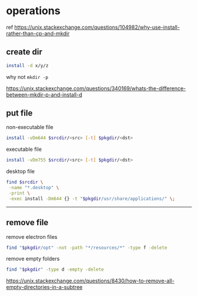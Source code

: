 # operations

ref <https://unix.stackexchange.com/questions/104982/why-use-install-rather-than-cp-and-mkdir>

## create dir

```sh
install -d x/y/z
```

why not `mkdir -p`

<https://unix.stackexchange.com/questions/340169/whats-the-difference-between-mkdir-p-and-install-d>

## put file

non-executable file

```sh
install -vDm644 $srcdir/<src> [-t] $pkgdir/<dst>
```

executable file

```sh
install -vDm755 $srcdir/<src> [-t] $pkgdir/<dst>
```

desktop file

```sh
find $srcdir \
 -name "*.desktop" \
 -print \
 -exec install -Dm644 {} -t "$pkgdir/usr/share/applications/" \;
```

______________________________________________________________________

## remove file

remove electron files

```sh
find "$pkgdir/opt" -not -path "*/resources/*" -type f -delete
```

remove empty folders

```sh
find "$pkgdir" -type d -empty -delete
```

<https://unix.stackexchange.com/questions/8430/how-to-remove-all-empty-directories-in-a-subtree>

